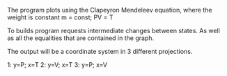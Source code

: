 
The program plots using the Clapeyron Mendeleev equation, where the weight is constant
  m = const;
  PV = T

To builds program requests intermediate changes between states. 
As well as all the equalities that are contained in the graph.

The output will be a coordinate system in 3 different projections.

1: y=P;  x=T
2: y=V;  x=T
3: y=P;  x=V
